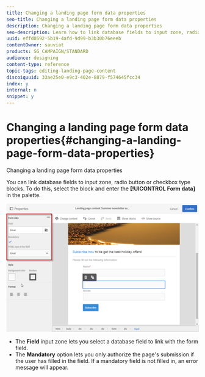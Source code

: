 ```yaml
---
title: Changing a landing page form data properties
seo-title: Changing a landing page form data properties
description: Changing a landing page form data properties
seo-description: Learn how to link database fields to input zone, radio button or checkbox type blocks.
uuid: effd0592-5b19-4afd-9d99-b3b30b76eeeb
contentOwner: sauviat
products: SG_CAMPAIGN/STANDARD
audience: designing
content-type: reference
topic-tags: editing-landing-page-content
discoiquuid: 33ae25e0-e9c3-402e-8879-f574645fcc34
index: y
internal: n
snippet: y
---
```


# Changing a landing page form data properties{#changing-a-landing-page-form-data-properties}

Changing a landing page form data properties

You can link database fields to input zone, radio button or checkbox type blocks. To do this, select the block and enter the **[!UICONTROL Form data]** in the palette.

![](assets/delivery_content_9.png)

* The **Field** input zone lets you select a database field to link with the form field.
* The **Mandatory** option lets you only authorize the page's submission if the user has filled in the field. If a mandatory field is not filled in, an error message will appear.

